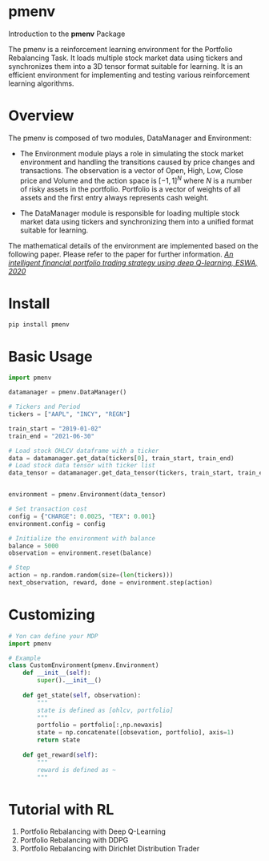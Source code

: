 # pmenv

Introduction to the **pmenv** Package

The pmenv is a reinforcement learning environment for the Portfolio Rebalancing Task. It loads multiple stock market data using tickers and synchronizes them into a 3D tensor format suitable for learning. It is an efficient environment for implementing and testing various reinforcement learning algorithms.


# Overview

The pmenv is composed of two modules, DataManager and Environment:

- The Environment module plays a role in simulating the stock market environment and handling the transitions caused by price changes and transactions. The observation is a vector of Open, High, Low, Close price and Volume and the action space is $[-1,1]^N$ where $N$ is a number of risky assets in the portfolio. Portfolio is a vector of weights of all assets and the first entry always represents cash weight.  

- The DataManager module is responsible for loading multiple stock market data using tickers and synchronizing them into a unified format suitable for learning. 

The mathematical details of the environment are implemented based on the following paper. Please refer to the paper for further information. [*An intelligent financial portfolio trading strategy using deep Q-learning, ESWA, 2020*](https://www.sciencedirect.com/science/article/pii/S0957417420303973)

# Install

    pip install pmenv

# Basic Usage
```python
import pmenv

datamanager = pmenv.DataManager()

# Tickers and Period
tickers = ["AAPL", "INCY", "REGN"]

train_start = "2019-01-02"
train_end = "2021-06-30"

# Load stock OHLCV dataframe with a ticker
data = datamanager.get_data(tickers[0], train_start, train_end)
# Load stock data tensor with ticker list
data_tensor = datamanager.get_data_tensor(tickers, train_start, train_end)


environment = pmenv.Environment(data_tensor)

# Set transaction cost
config = {"CHARGE": 0.0025, "TEX": 0.001}
environment.config = config

# Initialize the environment with balance
balance = 5000
observation = environment.reset(balance)

# Step
action = np.random.random(size=(len(tickers)))
next_observation, reward, done = environment.step(action)
```

# Customizing
```python
# Yon can define your MDP
import pmenv

# Example 
class CustomEnvironment(pmenv.Environment)
	def __init__(self):
		super().__init__()
	
	def get_state(self, observation):
		"""
		state is defined as [ohlcv, portfolio]
		"""
		portfolio = portfolio[:,np.newaxis]
		state = np.concatenate([obsevation, portfolio], axis=1)
		return state
	
	def get_reward(self):
		"""
		reward is defined as ~
		"""
```

# Tutorial with RL 

 1. Portfolio Rebalancing with Deep Q-Learning
 2. Portfolio Rebalancing with DDPG
 3. Portfolio Rebalancing with Dirichlet Distribution Trader
 

